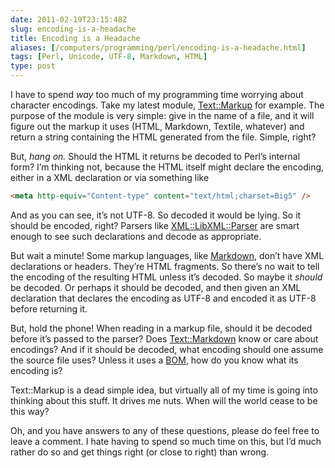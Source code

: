 ```yaml
--- 
date: 2011-02-19T23:15:48Z
slug: encoding-is-a-headache
title: Encoding is a Headache
aliases: [/computers/programming/perl/encoding-is-a-headache.html]
tags: [Perl, Unicode, UTF-8, Markdown, HTML]
type: post
---
```


I have to spend *way* too much of my programming time worrying about character
encodings. Take my latest module, [Text::Markup] for example. The purpose of the
module is very simple: give in the name of a file, and it will figure out the
markup it uses (HTML, Markdown, Textile, whatever) and return a string
containing the HTML generated from the file. Simple, right?

But, *hang on.* Should the HTML it returns be decoded to Perl’s internal form?
I’m thinking not, because the HTML itself might declare the encoding, either in
a XML declaration or via something like

``` html
<meta http-equiv="Content-type" content="text/html;charset=Big5" />
```

And as you can see, it’s not UTF-8. So decoded it would be lying. So it should
be encoded, right? Parsers like [XML::LibXML::Parser] are smart enough to see
such declarations and decode as appropriate.

But wait a minute! Some markup languages, like [Markdown], don’t have XML
declarations or headers. They’re HTML fragments. So there’s no wait to tell the
encoding of the resulting HTML unless it’s decoded. So maybe it *should* be
decoded. Or perhaps it should be decoded, and then given an XML declaration that
declares the encoding as UTF-8 and encoded it as UTF-8 before returning it.

But, hold the phone! When reading in a markup file, should it be decoded before
it’s passed to the parser? Does [Text::Markdown] know or care about encodings?
And if it should be decoded, what encoding should one assume the source file
uses? Unless it uses a [BOM], how do you know what its encoding is?

Text::Markup is a dead simple idea, but virtually all of my time is going into
thinking about this stuff. It drives me nuts. When will the world cease to be
this way?

Oh, and you have answers to any of these questions, please do feel free to leave
a comment. I hate having to spend so much time on this, but I’d much rather do
so and get things right (or close to right) than wrong.

  [Text::Markup]: http://github.com/theory/text-markup/
  [XML::LibXML::Parser]: http://search.cpan.org/perldoc?XML::LibXML::Parser
  [Markdown]: https://daringfireball.net/projects/markdown/
  [Text::Markdown]: http://search.cpan.org/perldoc?Text::Markdown
  [BOM]: https://en.wikipedia.org/wiki/Byte_order_mark
